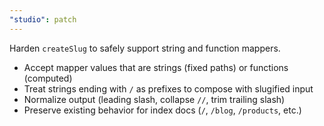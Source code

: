 ```yaml
---
"studio": patch
---
```


Harden `createSlug` to safely support string and function mappers.

- Accept mapper values that are strings (fixed paths) or functions (computed)
- Treat strings ending with `/` as prefixes to compose with slugified input
- Normalize output (leading slash, collapse `//`, trim trailing slash)
- Preserve existing behavior for index docs (`/`, `/blog`, `/products`, etc.)
